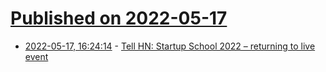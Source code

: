 # [Published on 2022-05-17](index.md)

* [2022-05-17, 16:24:14](https://news.ycombinator.com/item?id=31412956) - [Tell HN: Startup School 2022 – returning to live event](https://news.ycombinator.com/item?id=31412956)
